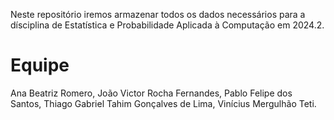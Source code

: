 Neste repositório iremos armazenar todos os dados necessários para a dísciplina de Estatística e Probabilidade Aplicada à Computação em 2024.2.

# Equipe
Ana Beatriz Romero, João Victor Rocha Fernandes, Pablo Felipe dos Santos, Thiago Gabriel Tahim Gonçalves de Lima, Vinícius Mergulhão Teti.

